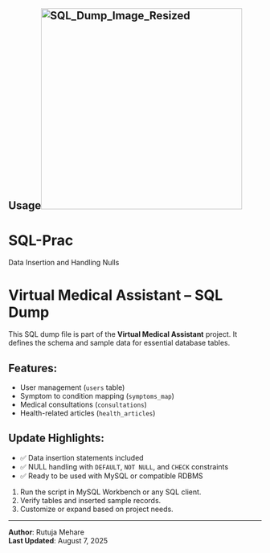 ## Usage<img width="400" height="400" alt="SQL_Dump_Image_Resized" src="https://github.com/user-attachments/assets/2b66f1ce-bfdd-41a3-adb3-081bb24848c8" />


# SQL-Prac
 Data Insertion and Handling Nulls
# Virtual Medical Assistant – SQL Dump

This SQL dump file is part of the **Virtual Medical Assistant** project. It defines the schema and sample data for essential database tables.

## Features:
- User management (`users` table)
- Symptom to condition mapping (`symptoms_map`)
- Medical consultations (`consultations`)
- Health-related articles (`health_articles`)

## Update Highlights:
- ✅ Data insertion statements included
- ✅ NULL handling with `DEFAULT`, `NOT NULL`, and `CHECK` constraints
- ✅ Ready to be used with MySQL or compatible RDBMS


1. Run the script in MySQL Workbench or any SQL client.
2. Verify tables and inserted sample records.
3. Customize or expand based on project needs.

---

**Author**: Rutuja Mehare  
**Last Updated**: August 7, 2025
